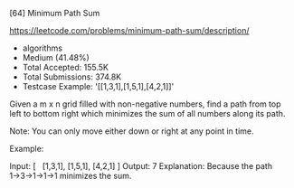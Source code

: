 [64] Minimum Path Sum  

https://leetcode.com/problems/minimum-path-sum/description/

* algorithms
* Medium (41.48%)
* Total Accepted:    155.5K
* Total Submissions: 374.8K
* Testcase Example:  '[[1,3,1],[1,5,1],[4,2,1]]'

Given a m x n grid filled with non-negative numbers, find a path from top left to bottom right which minimizes the sum of all numbers along its path.

Note: You can only move either down or right at any point in time.

Example:


Input:
[
  [1,3,1],
  [1,5,1],
  [4,2,1]
]
Output: 7
Explanation: Because the path 1→3→1→1→1 minimizes the sum.


